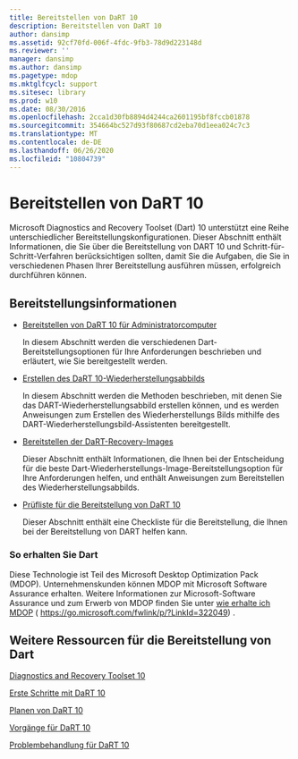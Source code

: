 ```yaml
---
title: Bereitstellen von DaRT 10
description: Bereitstellen von DaRT 10
author: dansimp
ms.assetid: 92cf70fd-006f-4fdc-9fb3-78d9d223148d
ms.reviewer: ''
manager: dansimp
ms.author: dansimp
ms.pagetype: mdop
ms.mktglfcycl: support
ms.sitesec: library
ms.prod: w10
ms.date: 08/30/2016
ms.openlocfilehash: 2cca1d30fb8894d4244ca2601195bf8fccb01878
ms.sourcegitcommit: 354664bc527d93f80687cd2eba70d1eea024c7c3
ms.translationtype: MT
ms.contentlocale: de-DE
ms.lasthandoff: 06/26/2020
ms.locfileid: "10804739"
---
```

# Bereitstellen von DaRT 10


Microsoft Diagnostics and Recovery Toolset (Dart) 10 unterstützt eine Reihe unterschiedlicher Bereitstellungskonfigurationen. Dieser Abschnitt enthält Informationen, die Sie über die Bereitstellung von DART 10 und Schritt-für-Schritt-Verfahren berücksichtigen sollten, damit Sie die Aufgaben, die Sie in verschiedenen Phasen Ihrer Bereitstellung ausführen müssen, erfolgreich durchführen können.

## Bereitstellungsinformationen


-   [Bereitstellen von DaRT 10 für Administratorcomputer](deploying-dart-10-to-administrator-computers.md)

    In diesem Abschnitt werden die verschiedenen Dart-Bereitstellungsoptionen für Ihre Anforderungen beschrieben und erläutert, wie Sie bereitgestellt werden.

-   [Erstellen des DaRT 10-Wiederherstellungsabbilds](creating-the-dart-10-recovery-image.md)

    In diesem Abschnitt werden die Methoden beschrieben, mit denen Sie das DART-Wiederherstellungsabbild erstellen können, und es werden Anweisungen zum Erstellen des Wiederherstellungs Bilds mithilfe des DART-Wiederherstellungsbild-Assistenten bereitgestellt.

-   [Bereitstellen der DaRT-Recovery-Images](deploying-the-dart-recovery-image-dart-10.md)

    Dieser Abschnitt enthält Informationen, die Ihnen bei der Entscheidung für die beste Dart-Wiederherstellungs-Image-Bereitstellungsoption für Ihre Anforderungen helfen, und enthält Anweisungen zum Bereitstellen des Wiederherstellungsabbilds.

-   [Prüfliste für die Bereitstellung von DaRT 10](dart-10-deployment-checklist.md)

    Dieser Abschnitt enthält eine Checkliste für die Bereitstellung, die Ihnen bei der Bereitstellung von DART helfen kann.

### So erhalten Sie Dart

Diese Technologie ist Teil des Microsoft Desktop Optimization Pack (MDOP). Unternehmenskunden können MDOP mit Microsoft Software Assurance erhalten. Weitere Informationen zur Microsoft-Software Assurance und zum Erwerb von MDOP finden Sie unter [wie erhalte ich MDOP](https://go.microsoft.com/fwlink/p/?LinkId=322049) ( https://go.microsoft.com/fwlink/p/?LinkId=322049) .

## Weitere Ressourcen für die Bereitstellung von Dart


[Diagnostics and Recovery Toolset 10](index.md)

[Erste Schritte mit DaRT 10](getting-started-with-dart-10.md)

[Planen von DaRT 10](planning-for-dart-10.md)

[Vorgänge für DaRT 10](operations-for-dart-10.md)

[Problembehandlung für DaRT 10](troubleshooting-dart-10.md)

 

 





